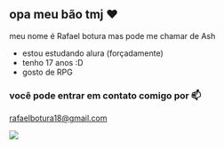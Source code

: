 ## opa meu bão tmj ❤️ 

meu nome é Rafael botura mas pode me chamar de Ash 

- estou estudando alura (forçadamente)
- tenho 17 anos :D
- gosto de RPG

 ### você pode entrar em contato comigo por 📫

rafaelbotura18@gmail.com

![](https://media1.tenor.com/m/i46nEmsCh3MAAAAd/guizo-some-guizo.gif)
